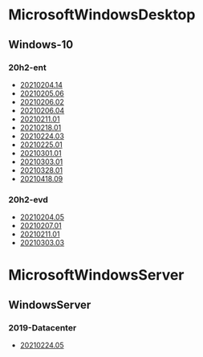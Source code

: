 ﻿# MicrosoftWindowsDesktop

## Windows-10

### 20h2-ent

- [20210204.14](/MicrosoftWindowsDesktop/Windows-10/20h2-ent/20210204.14.md)
- [20210205.06](/MicrosoftWindowsDesktop/Windows-10/20h2-ent/20210205.06.md)
- [20210206.02](/MicrosoftWindowsDesktop/Windows-10/20h2-ent/20210206.02.md)
- [20210206.04](/MicrosoftWindowsDesktop/Windows-10/20h2-ent/20210206.04.md)
- [20210211.01](/MicrosoftWindowsDesktop/Windows-10/20h2-ent/20210211.01.md)
- [20210218.01](/MicrosoftWindowsDesktop/Windows-10/20h2-ent/20210218.01.md)
- [20210224.03](/MicrosoftWindowsDesktop/Windows-10/20h2-ent/20210224.03.md)
- [20210225.01](/MicrosoftWindowsDesktop/Windows-10/20h2-ent/20210225.01.md)
- [20210301.01](/MicrosoftWindowsDesktop/Windows-10/20h2-ent/20210301.01.md)
- [20210303.01](/MicrosoftWindowsDesktop/Windows-10/20h2-ent/20210303.01.md)
- [20210328.01](/MicrosoftWindowsDesktop/Windows-10/20h2-ent/20210328.01.md)
- [20210418.09](/MicrosoftWindowsDesktop/Windows-10/20h2-ent/20210418.09.md)

### 20h2-evd

- [20210204.05](/MicrosoftWindowsDesktop/Windows-10/20h2-evd/20210204.05.md)
- [20210207.01](/MicrosoftWindowsDesktop/Windows-10/20h2-evd/20210207.01.md)
- [20210211.01](/MicrosoftWindowsDesktop/Windows-10/20h2-evd/20210211.01.md)
- [20210303.03](/MicrosoftWindowsDesktop/Windows-10/20h2-evd/20210303.03.md)

# MicrosoftWindowsServer

## WindowsServer

### 2019-Datacenter

- [20210224.05](/MicrosoftWindowsServer/WindowsServer/2019-Datacenter/20210224.05.md)
